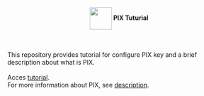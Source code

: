 
<div class="figure">
  <center><img src="https://logospng.org/download/pix/logo-pix-icone-512.png" width="50" height="50"
       <h1 align="center"><b>   PIX Tuturial</b></h1>
</div>
<br />
<br />

This repository provides tutorial for configure PIX key and a brief description about what is PIX.
<br />
<br />
Acces [tutorial](https://github.com/miquelin/pix-tutorial/blob/main/tutorialPix.md).
<br />
For more information about PIX, see [description](https://github.com/miquelin/pix-tutorial/blob/main/aboutPix.md).


